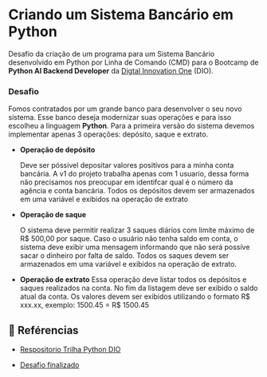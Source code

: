 # Criando um Sistema Bancário em Python

Desafio da criação de um programa para um Sistema Bancário desenvolvido em Python por Linha de Comando (CMD) para
o Bootcamp de **Python AI Backend Developer** da [Digtal Innovation One](https://www.dio.me/) (DIO).

### Desafio

Fomos contratados por um grande banco para desenvolver o
seu novo sistema. Esse banco deseja modernizar suas
operações e para isso escolheu a linguagem **Python**. Para a
primeira versão do sistema devemos implementar apenas 3
operações: depósito, saque e extrato.

- **Operação de depósito**

    Deve ser póssivel depositar valores positivos para a minha
    conta bancária. A v1 do projeto trabalha apenas com 1 usuario,
    dessa forma não precisamos nos preocupar em identifcar qual 
    é o número da agência e conta bancária. Todos os depósitos
    devem ser armazenados em uma variável e exibidos na 
    operação de extrato 

- **Operação de saque**

    O sistema deve permitir realizar 3 saques diários com limite
    máximo de R$ 500,00 por saque. Caso o usuário não tenha
    saldo em conta, o sistema deve exibir uma mensagem
    informando que não será possíve sacar o dinheiro por falta de
    saldo. Todos os saques devem ser armazenados em uma variável e
    exibidos na operação de extrato.

- **Operação de extrato**
    Essa operação deve listar todos os depósitos e saques
    realizados na conta. No fim da listagem deve ser exibido o 
    saldo atual da conta.
    Os valores devem ser exibidos utilizando o formato R$ xxx.xx, exemplo: 1500.45 = R$ 1500.45

## 🔗 Reférencias
 - [Respositorio Trilha Python DIO](https://github.com/digitalinnovationone/trilha-python-dio)

 - [Desafio finalizado](https://github.com/digitalinnovationone/trilha-python-dio/blob/main/00%20-%20Fundamentos/desafio.py)
